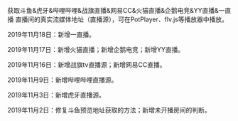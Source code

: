 获取斗鱼&虎牙&哔哩哔哩&战旗直播&网易CC&火猫直播&企鹅电竞&YY直播&一直播 直播间的真实流媒体地址（直播源），可在PotPlayer、flv.js等播放器中播放。

2019年11月18日：新增一直播。

2019年11月17日：新增火猫直播；新增企鹅电竞；新增YY直播。

2019年11月16日：新增战旗tv直播源；新增网易CC直播。

2019年11月9日：新增哔哩哔哩直播源。

2019年11月3日：新增虎牙直播源。

2019年11月2日：修复斗鱼预览地址获取的方法；新增未开播房间的判断。

